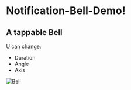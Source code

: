 # Notification-Bell-Demo!

## A tappable Bell

U can change:
* Duration
* Angle
* Axis

![Bell](https://github.com/mesutgdk/Notification-Bell-Demo/assets/112901255/16bf2b3e-d9aa-4db0-a3fe-1dba8b9709de)
